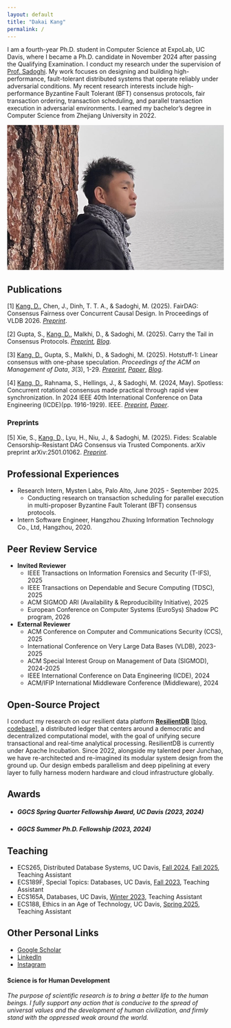 ```yaml
---
layout: default
title: "Dakai Kang"
permalink: /
---
```


I am a fourth-year Ph.D. student in Computer Science at ExpoLab, UC Davis, where I became a Ph.D. candidate in November 2024 after passing the Qualifying Examination. I conduct my research under the supervision of [Prof. Sadoghi](https://expolab.org). My work focuses on designing and building high-performance, fault-tolerant distributed systems that operate reliably under adversarial conditions. My recent research interests include high-performance Byzantine Fault Tolerant (BFT) consensus protocols, fair transaction ordering, transaction scheduling, and parallel transaction execution in adversarial environments. I earned my bachelor’s degree in Computer Science from Zhejiang University in 2022.


![Screen Shot 2023-03-10 at 7.10.51 PM](./img/dakai.png)



## Publications

[1] <u>Kang, D.</u>, Chen, J., Dinh, T. T. A., & Sadoghi, M. (2025). FairDAG: Consensus Fairness over Concurrent Causal Design. In Proceedings of VLDB 2026. *[Preprint](https://arxiv.org/abs/2504.02194)*.

[2] Gupta, S., <u>Kang, D.</u>, Malkhi, D., & Sadoghi, M. (2025). Carry the Tail in Consensus Protocols. *[Preprint](https://www.arxiv.org/pdf/2508.12173), [Blog](https://decentralizedthoughts.github.io/2025-09-27-carry-the-tail/).* 

[3] <u>Kang, D.</u>, Gupta, S., Malkhi, D., & Sadoghi, M. (2025). Hotstuff-1: Linear consensus with one-phase speculation. *Proceedings of the ACM on Management of Data*, *3*(3), 1-29. [*Preprint*](https://arxiv.org/abs/2408.04728), [*Paper*](https://dl.acm.org/doi/10.1145/3725308), [*Blog*](https://decentralizedthoughts.github.io/2024-08-24-hotstuff1/).

[4] <u>Kang, D.</u>, Rahnama, S., Hellings, J., & Sadoghi, M. (2024, May). Spotless: Concurrent rotational consensus made practical through rapid view synchronization. In 2024 IEEE 40th International Conference on Data Engineering (ICDE)(pp. 1916-1929). IEEE. [*Preprint*](https://arxiv.org/abs/2302.02118), [*Paper*](https://ieeexplore.ieee.org/document/10597971/).

### Preprints

[5] Xie, S., <u>Kang, D</u>., Lyu, H., Niu, J., & Sadoghi, M. (2025). Fides: Scalable Censorship-Resistant DAG Consensus via Trusted Components. arXiv preprint arXiv:2501.01062. [*Preprint*](https://arxiv.org/abs/2501.01062).


## Professional Experiences

- Research Intern, Mysten Labs, Palo Alto, June 2025 - September 2025.
  - Conducting research on transaction scheduling for parallel execution in multi-proposer Byzantine Fault Tolerant (BFT) consensus protocols.
- Intern Software Engineer, Hangzhou Zhuxing Information Technology Co., Ltd, Hangzhou, 2020.



## Peer Review Service

- **Invited Reviewer**
  - IEEE Transactions on Information Forensics and Security (T-IFS), 2025
  - IEEE Transactions on Dependable and Secure Computing (TDSC), 2025
  - ACM SIGMOD ARI (Availability & Reproducibility Initiative), 2025
  - European Conference on Computer Systems (EuroSys) Shadow PC program, 2026
- **External Reviewer**
  - ACM Conference on Computer and Communications Security (CCS), 2025
  - International Conference on Very Large Data Bases (VLDB), 2023-2025
  - ACM Special Interest Group on Management of Data (SIGMOD),  2024-2025
  - IEEE International Conference on Data Engineering (ICDE), 2024
  - ACM/IFIP International Middleware Conference (Middleware), 2024



## Open-Source Project

I conduct my research on our resilient data platform **[ResilientDB](https://resilientdb.incubator.apache.org)** [[blog](https://blog.resilientdb.com), [codebase](https://github.com/resilientdb/resilientdb)], a distributed ledger that centers around a democratic and decentralized computational model, with the goal of unifying secure transactional and real-time analytical processing. ResilientDB is currently under Apache Incubation. Since 2022, alongside my talented peer Junchao, we have re-architected and re-imagined its modular system design from the ground up. Our design embeds parallelism and deep pipelining at every layer to fully harness modern hardware and cloud infrastructure globally.




## Awards

- ##### GGCS Spring Quarter Fellowship Award, UC Davis (2023, 2024)
- ##### GGCS Summer Ph.D. Fellowship (2023, 2024)



## Teaching

- ECS265, Distributed Database Systems, UC Davis, [Fall 2024](https://expolab.org/ecs265-fall2024.html), [Fall 2025](https://expolab.org/ecs265-fall2024.html), Teaching Assistant
- ECS189F, Special Topics: Databases, UC Davis, [Fall 2023](https://expolab.org/ecs189f-fall-2023/index.html), Teaching Assistant
- ECS165A, Databases, UC Davis, [Winter 2023](https://expolab.org/ecs165a-winter2023.html), Teaching Assistant
- ECS188, Ethics in an Age of Technology, UC Davis, [Spring 2025](https://ethics.expolab.org/#/), Teaching Assistant



## Other Personal Links

- [Google Scholar](https://scholar.google.com/citations?hl=en&user=Ut1KRqoAAAAJ)
- [LinkedIn](https://www.linkedin.com/in/dakai-kang-288451227/)
- [Instagram](https://www.instagram.com/dakaikang4/)


#### Science is for Human Development
*The purpose of scientific research is to bring a better life to the human beings. I fully support any action that is conducive to the spread of universal values and the development of human civilization, and firmly stand with the oppressed weak around the world.*